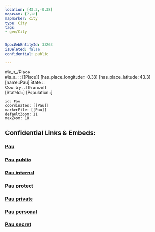 ```yaml
---
location: [43.3,-0.38] 
mapzoom: [7,12] 
mapmarker: city 
type: City
tags:
- geo/City


SpocWebEntityId: 33263
isDeleted: false
confidential: public

---
```

#is_a_/Place  
#is_a_ :: [[Place]] 
[has_place_longitude::-0.38] 
[has_place_latitude::43.3] 
[name::Pau] 
State ::  
Country :: [[France]]  
[StateId::] 
[Population::] 



```leaflet
id: Pau
coordinates: [[Pau]] 
markerFile: [[Pau]] 
defaultZoom: 11 
maxZoom: 18
```


## Confidential Links & Embeds: 

### [Pau](/_Standards/Earth/Continent/Europe/Europe~West/France/regions~France/Nouvelle-Aquitaine/departments~Aquitaine/Pyrénées-Atlantiques/communes~Pyrénées-Atlantiques/Pau/cities~Pau/Pau.md) 

### [Pau.public](/_public/Earth/Continent/Europe/Europe~West/France/regions~France/Nouvelle-Aquitaine/departments~Aquitaine/Pyrénées-Atlantiques/communes~Pyrénées-Atlantiques/Pau/cities~Pau/Pau.public.md) 

### [Pau.internal](/_internal/Earth/Continent/Europe/Europe~West/France/regions~France/Nouvelle-Aquitaine/departments~Aquitaine/Pyrénées-Atlantiques/communes~Pyrénées-Atlantiques/Pau/cities~Pau/Pau.internal.md) 

### [Pau.protect](/_protect/Earth/Continent/Europe/Europe~West/France/regions~France/Nouvelle-Aquitaine/departments~Aquitaine/Pyrénées-Atlantiques/communes~Pyrénées-Atlantiques/Pau/cities~Pau/Pau.protect.md) 

### [Pau.private](/_private/Earth/Continent/Europe/Europe~West/France/regions~France/Nouvelle-Aquitaine/departments~Aquitaine/Pyrénées-Atlantiques/communes~Pyrénées-Atlantiques/Pau/cities~Pau/Pau.private.md) 

### [Pau.personal](/_personal/Earth/Continent/Europe/Europe~West/France/regions~France/Nouvelle-Aquitaine/departments~Aquitaine/Pyrénées-Atlantiques/communes~Pyrénées-Atlantiques/Pau/cities~Pau/Pau.personal.md) 

### [Pau.secret](/_secret/Earth/Continent/Europe/Europe~West/France/regions~France/Nouvelle-Aquitaine/departments~Aquitaine/Pyrénées-Atlantiques/communes~Pyrénées-Atlantiques/Pau/cities~Pau/Pau.secret.md)

